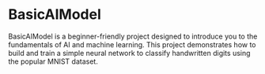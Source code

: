 # BasicAIModel
BasicAIModel is a beginner-friendly project designed to introduce you to the fundamentals of AI and machine learning. This project demonstrates how to build and train a simple neural network to classify handwritten digits using the popular MNIST dataset.
